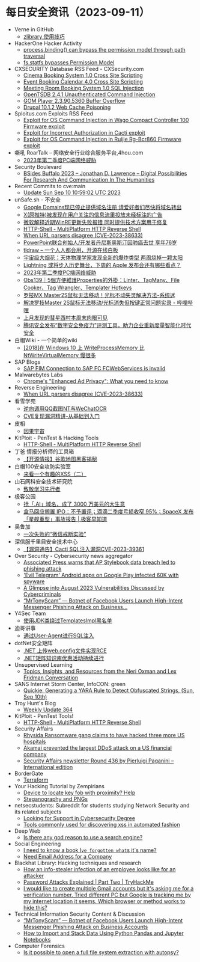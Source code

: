 # 每日安全资讯（2023-09-11）

- Verne in GitHub
  - [zlibrary 使用技巧](https://einverne.github.io/post/2023/09/zlibrary-usage.html)
- HackerOne Hacker Activity
  - [process.binding() can bypass the permission model through path traversal](https://hackerone.com/reports/2051257)
  - [fs.statfs bypasses Permission Model](https://hackerone.com/reports/2051224)
- CXSECURITY Database RSS Feed - CXSecurity.com
  - [Cinema Booking System 1.0 Cross Site Scripting](https://cxsecurity.com/issue/WLB-2023090036)
  - [Event Booking Calendar 4.0 Cross Site Scripting](https://cxsecurity.com/issue/WLB-2023090035)
  - [Meeting Room Booking System 1.0 SQL Injection](https://cxsecurity.com/issue/WLB-2023090034)
  - [OpenTSDB 2.4.1 Unauthenticated Command Injection](https://cxsecurity.com/issue/WLB-2023090033)
  - [GOM Player 2.3.90.5360 Buffer Overflow](https://cxsecurity.com/issue/WLB-2023090032)
  - [Drupal 10.1.2 Web Cache Poisoning](https://cxsecurity.com/issue/WLB-2023090031)
- Sploitus.com Exploits RSS Feed
  - [Exploit for OS Command Injection in Wago Compact Controller 100 Firmware exploit](https://sploitus.com/exploit?id=F31FA61A-6BFC-555E-959C-B1DFD722D407&utm_source=rss&utm_medium=rss)
  - [Exploit for Incorrect Authorization in Cacti exploit](https://sploitus.com/exploit?id=4A550465-BF05-55AE-8503-5203719B0A31&utm_source=rss&utm_medium=rss)
  - [Exploit for OS Command Injection in Ruijie Rg-Bcr860 Firmware exploit](https://sploitus.com/exploit?id=F526C2FB-57F3-5DA8-ACB3-E8BD09215A6A&utm_source=rss&utm_medium=rss)
- 嘶吼 RoarTalk – 网络安全行业综合服务平台,4hou.com
  - [2023年第二季度PC端网络威胁](https://www.4hou.com/posts/DZ2q)
- Security Boulevard
  - [BSides Buffalo 2023 –  Jonathan D. Lawrence – Digital Possibilities For Research And Communication In The Humanities](https://securityboulevard.com/2023/09/bsides-buffalo-2023-jonathan-d-lawrence-digital-possibilities-for-research-and-communication-in-the-humanities/)
- Recent Commits to cve:main
  - [Update Sun Sep 10 10:59:02 UTC 2023](https://github.com/trickest/cve/commit/b616ebaf02f5d6fcf0b3d407ef7d8136d7c13348)
- unSafe.sh - 不安全
  - [Google Domains现已停止提供域名注册 请爱好者们尽快将域名转出](https://buaq.net/go-176660.html)
  - [X(原推特)被发现在用户关注的信息流里投放未经标注的广告](https://buaq.net/go-176661.html)
  - [微软解释近期WinRE更新失败报错 同时提供技术方案用于修复](https://buaq.net/go-176662.html)
  - [HTTP-Shell - MultiPlatform HTTP Reverse Shell](https://buaq.net/go-176658.html)
  - [When URL parsers disagree (CVE-2023-38633)](https://buaq.net/go-176657.html)
  - [PowerPoint联合创始人/开发者丹尼斯奥斯汀因肺癌去世 享年76岁](https://buaq.net/go-176655.html)
  - [tldraw – 一个人人都会用，开源在线白板](https://buaq.net/go-176654.html)
  - [宇宙级大烟花：天体物理学家发现全新的爆炸类型 两周烧掉一颗太阳](https://buaq.net/go-176652.html)
  - [Lightning 或将步入历史舞台，下周的 Apple 发布会还有哪些看点？](https://buaq.net/go-176653.html)
  - [2023年第二季度PC端网络威胁](https://buaq.net/go-176651.html)
  - [Obs139｜5個方便維護Properties的外掛：Linter、TagMany、File Cooker、Tag Wrangler、Templater Hotkeys](https://buaq.net/go-176647.html)
  - [罗技MX Master2S鼠标无法移动！光标不动失灵解决方法-系统迷](https://buaq.net/go-176637.html)
  - [解决罗技Master 2S鼠标无法移动/光标消失但按键正常问题实录 - 哔哩哔哩](https://buaq.net/go-176636.html)
  - [上月发现的彗星西村本周末肉眼可见](https://buaq.net/go-176638.html)
  - [腾讯安全发布“数字安全免疫力”评测工具，助力企业重新度量智能化时代安全](https://buaq.net/go-176659.html)
- 白帽Wiki - 一个简单的wiki
  - [[2018]在 Windows 10 上 WriteProcessMemory 比 NtWriteVirtualMemory 慢很多](https://key08.com/index.php/2023/09/10/1789.html)
- SAP Blogs
  - [SAP FIM Connection to SAP FC FCWebServices is invalid](https://blogs.sap.com/2023/09/10/sap-fim-connection-to-sap-fc-fcwebservices-is-invalid/)
- Malwarebytes Labs
  - [Chrome's "Enhanced Ad Privacy": What you need to know](https://www.malwarebytes.com/blog/personal/2023/09/chromes-enhanced-ad-privacy-what-you-need-to-know)
- Reverse Engineering
  - [When URL parsers disagree (CVE-2023-38633)](https://www.reddit.com/r/ReverseEngineering/comments/16exqo7/when_url_parsers_disagree_cve202338633/)
- 看雪学苑
  - [逆向调用QQ截图NT与WeChatOCR](https://mp.weixin.qq.com/s?__biz=MjM5NTc2MDYxMw==&mid=2458516946&idx=1&sn=3de89283cb61c7a0cab08bc79cb4d83d&chksm=b18ecd5886f9444e7024af9cfbb9221d3132e3c6e85bb3e9c11d87fa634d9a7b337cdfc19403&scene=58&subscene=0#rd)
  - [CVE复现漏洞精讲-从基础到入门](https://mp.weixin.qq.com/s?__biz=MjM5NTc2MDYxMw==&mid=2458516946&idx=2&sn=2089f98886013b2f713e04bf3707b803&chksm=b18ecd5886f9444ea253c26611e2734370834f595bdb1fccf31a7f48a4c539dd7bebaf657708&scene=58&subscene=0#rd)
- 皮相
  - [因果宇宙](https://mp.weixin.qq.com/s?__biz=MzI0NDA5MDYyNA==&mid=2648257200&idx=1&sn=fc45708cb1585b5b54ce11cec8261718&chksm=f14e80dfc63909c916de88ff732ba01950537b8cf485af3a6867b3cb2d85679cc44d9c36e207&scene=58&subscene=0#rd)
- KitPloit - PenTest & Hacking Tools
  - [HTTP-Shell - MultiPlatform HTTP Reverse Shell](http://www.kitploit.com/2023/09/http-shell-multiplatform-http-reverse.html)
- 丁爸 情报分析师的工具箱
  - [【开源情报】谷歌地图黑客揭秘](https://mp.weixin.qq.com/s?__biz=MzI2MTE0NTE3Mw==&mid=2651138645&idx=1&sn=5095e81ef3a2fadfb9b37d46b46d86e5&chksm=f1af5d6fc6d8d479acf5dd8d44e8fb0efa0d21a0f97ccbb847119bc33d5394d832eb16cacdf3&scene=58&subscene=0#rd)
- 白帽100安全攻防实验室
  - [来看一个有趣的XSS（二）](https://mp.weixin.qq.com/s?__biz=MzIxMDYyNTk3Nw==&mid=2247514544&idx=1&sn=f62a1cfacbe3659e48523daf825f0148&chksm=97634d66a014c470203637d93fef35ba1103a43a5782c61e79ffc9e61d33b3c2f6f8cdd6d591&scene=58&subscene=0#rd)
- 山石网科安全技术研究院
  - [致敬学习先行者](https://mp.weixin.qq.com/s?__biz=MzUzMDUxNTE1Mw==&mid=2247502112&idx=1&sn=5bbe6d6c8f75e0d5b71b10c448a2d844&chksm=fa521c9ecd259588c16d59cce90b71e17c794ee63bb17e9e64f09e0413e1f3e573d53e62185c&scene=58&subscene=0#rd)
- 极客公园
  - [抢「.AI」域名，成了 3000 万美元的大生意](https://mp.weixin.qq.com/s?__biz=MTMwNDMwODQ0MQ==&mid=2653010608&idx=1&sn=612fe6803450fa789195fc573ae50897&chksm=7e54c70649234e1037364be3c518e4379d43d4c1d417028b8ea27d23d35094b7a797f26126bf&scene=58&subscene=0#rd)
  - [盒马回应搁置 IPO：不予置评；滴滴二季度亏损收窄 95%；SpaceX 发布「星舰重型」事故报告 | 极客早知道](https://mp.weixin.qq.com/s?__biz=MTMwNDMwODQ0MQ==&mid=2653010593&idx=1&sn=a9c88f3c259e3924ae95a8d0d862a65f&chksm=7e54c71749234e01438bdfc31f9e80d6d6114bc4b07cfd4af79f66da8ad8813c3119d2c9f67e&scene=58&subscene=0#rd)
- 吴鲁加
  - [一次失败的“微信戒断实验”](https://mp.weixin.qq.com/s?__biz=Mzg5NDY4ODM1MA==&mid=2247484504&idx=1&sn=143dc4d7900bc6f0cfd40cffc3c1bd04&chksm=c01a8969f76d007f6624e4212b26ac8fdf5b93c4f2994cd0c814b8180fe28f2dc1138ece92f3&scene=58&subscene=0#rd)
- 深信服千里目安全技术中心
  - [【漏洞通告】Cacti SQL注入漏洞CVE-2023-39361](https://mp.weixin.qq.com/s?__biz=Mzg2NjgzNjA5NQ==&mid=2247520559&idx=1&sn=33d05e383ff9a87b799fdb214ab6ca1d&chksm=ce461a3ff93193292939d8b45be790df0f8cd6fc03c2ed40d71c8e437a632e5ee6feaef46ee3&scene=58&subscene=0#rd)
- Over Security - Cybersecurity news aggregator
  - [Associated Press warns that AP Stylebook data breach led to phishing attack](https://www.bleepingcomputer.com/news/security/associated-press-warns-that-ap-stylebook-data-breach-led-to-phishing-attack/)
  - ['Evil Telegram' Android apps on Google Play infected 60K with spyware](https://www.bleepingcomputer.com/news/security/evil-telegram-android-apps-on-google-play-infected-60k-with-spyware/)
  - [A Glimpse into August 2023 Vulnerabilities Discussed by Cybercriminals](https://www.kelacyber.com/a-glimpse-into-august-2023-vulnerabilities-discussed-by-cybercriminals/)
  - [“MrTonyScam” — Botnet of Facebook Users Launch High-Intent Messenger Phishing Attack on Business…](https://medium.com/@guardiosecurity/mrtonyscam-botnet-of-facebook-users-launch-high-intent-messenger-phishing-attack-on-business-3182cfb12f4d)
- Y4Sec Team
  - [使用JDK类绕过TemplatesImpl黑名单](https://mp.weixin.qq.com/s?__biz=MzkzOTQzOTE1NQ==&mid=2247483845&idx=1&sn=3fd32ced17f517edf63a7cfea7ce7a6a&chksm=c2f1a499f5862d8f3390acf08b35a039019e3d56e053dfec41be30b0d32fcd8af5073c38f545&scene=58&subscene=0#rd)
- 迪哥讲事
  - [通过User-Agent进行SQL注入](https://mp.weixin.qq.com/s?__biz=MzIzMTIzNTM0MA==&mid=2247491919&idx=1&sn=23efbee8bfe3c6891bb4a14e32134cc9&chksm=e8a5eb2cdfd2623a524166a2bccd198c90b6ad2133a19bb6ecf58a58de7046deb314c8ea3fb6&scene=58&subscene=0#rd)
- dotNet安全矩阵
  - [.NET 上传web.config文件实现RCE](https://mp.weixin.qq.com/s?__biz=MzUyOTc3NTQ5MA==&mid=2247488596&idx=1&sn=89cc562414558b6e9ca1543e605be3b8&chksm=fa5abab9cd2d33afb9187c212e8183898b4b38f2987fc9a908fe0fdee28c22d473a5fe0b32e1&scene=58&subscene=0#rd)
  - [.NET矩阵知识库优惠活动持续进行](https://mp.weixin.qq.com/s?__biz=MzUyOTc3NTQ5MA==&mid=2247488596&idx=2&sn=b5396a661a5b1c855dd77f0eac311f6f&chksm=fa5abab9cd2d33af0c1948622765a84e15326e7f549e613bb717f19f916cf51b332a9069673d&scene=58&subscene=0#rd)
- Unsupervised Learning
  - [Topics, Insights, and Resources from the Neri Oxman and Lex Fridman Conversation](https://danielmiessler.com/p/topics-insights-quotes-neri-oxman-lex-fridman-conversation)
- SANS Internet Storm Center, InfoCON: green
  - [Quickie: Generating a YARA Rule to Detect Obfuscated Strings, (Sun, Sep 10th)](https://isc.sans.edu/diary/rss/30206)
- Troy Hunt's Blog
  - [Weekly Update 364](https://www.troyhunt.com/weekly-update-364/)
- KitPloit - PenTest Tools!
  - [HTTP-Shell - MultiPlatform HTTP Reverse Shell](http://www.kitploit.com/2023/09/http-shell-multiplatform-http-reverse.html)
- Security Affairs
  - [Rhysida Ransomware gang claims to have hacked three more US hospitals](https://securityaffairs.com/150585/cyber-crime/rhysida-ransomware-us-hospitals.html)
  - [Akamai prevented the largest DDoS attack on a US financial company](https://securityaffairs.com/150570/cyber-crime/largest-ddos-us-financial-company.html)
  - [Security Affairs newsletter Round 436 by Pierluigi Paganini – International edition](https://securityaffairs.com/150562/breaking-news/security-affairs-newsletter-round-436-by-pierluigi-paganini-international-edition.html)
- BorderGate
  - [Terraform](https://www.bordergate.co.uk/terraform/)
- Your Hacking Tutorial by Zempirians
  - [Device to locate key fob with proximity? Help](https://www.reddit.com/r/HowToHack/comments/16fetym/device_to_locate_key_fob_with_proximity_help/)
  - [Steganography and PNGs](https://www.reddit.com/r/HowToHack/comments/16ew772/steganography_and_pngs/)
- netsecstudents: Subreddit for students studying Network Security and its related subjects
  - [Looking for Support in Cybersecurity Degree](https://www.reddit.com/r/netsecstudents/comments/16f8ffu/looking_for_support_in_cybersecurity_degree/)
  - [Tools commonly used for discovering xss in automated fashion](https://www.reddit.com/r/netsecstudents/comments/16eroip/tools_commonly_used_for_discovering_xss_in/)
- Deep Web
  - [Is there any god reason to use a search engine?](https://www.reddit.com/r/deepweb/comments/16eo79a/is_there_any_god_reason_to_use_a_search_engine/)
- Social Engineering
  - [I need to know a book I`ve forgotten what`s it`s name?](https://www.reddit.com/r/SocialEngineering/comments/16ev3k8/i_need_to_know_a_book_ive_forgotten_whats_its_name/)
  - [Need Email Address for a Company](https://www.reddit.com/r/SocialEngineering/comments/16f4y1y/need_email_address_for_a_company/)
- Blackhat Library: Hacking techniques and research
  - [How an info-stealer infection of an employee looks like for an attacker](https://www.reddit.com/r/blackhat/comments/16exps0/how_an_infostealer_infection_of_an_employee_looks/)
  - [Password Attacks Explained | Part Two | TryHackMe](https://www.reddit.com/r/blackhat/comments/16f4i8p/password_attacks_explained_part_two_tryhackme/)
  - [I would like to create multiple Gmail accounts but it's asking me for a verification number. Tried different PC but Google is tracking me by my internet location it seems. Which browser or method works to hide this?](https://www.reddit.com/r/blackhat/comments/16f5hyt/i_would_like_to_create_multiple_gmail_accounts/)
- Technical Information Security Content & Discussion
  - [“MrTonyScam” — Botnet of Facebook Users Launch High-Intent Messenger Phishing Attack on Business Accounts](https://www.reddit.com/r/netsec/comments/16exixh/mrtonyscam_botnet_of_facebook_users_launch/)
  - [How to Import and Stack Data Using Python Pandas and Jupyter Notebooks](https://www.reddit.com/r/netsec/comments/16ey9yg/how_to_import_and_stack_data_using_python_pandas/)
- Computer Forensics
  - [Is it possible to open a full file system extraction with autopsy?](https://www.reddit.com/r/computerforensics/comments/16fbp3h/is_it_possible_to_open_a_full_file_system/)
